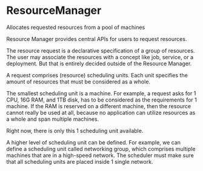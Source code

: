 # ResourceManager
Allocates requested resources from a pool of machines

Resource Manager provides central APIs for users to request resources.

The resource request is a declarative specification of a group of resources.
The user may associate the resources with a concept like job, service, or a
deployment. But that is entirely decided outside of the Resource Manager.

A request comprises (resource) scheduling units. Each unit specifies the
amount of resources that must be considered as a whole.

The smallest scheduling unit is a machine. For example, a request asks for 1
CPU, 16G RAM, and 1TB disk, has to be considered as the requirements for 1
machine. If the RAM is reserved on a different machine, then the resource cannot
really be used at all, because no application can utilize resources as a whole
and span multiple machines.

Right now, there is only this 1 scheduling unit available.

A higher level of scheduling unit can be defined. For example, we can define a
scheduling unit called networking group, which comprises multiple machines that
are in a high-speed network. The scheduler must make sure that all scheduling
units are placed inside 1 single network.
